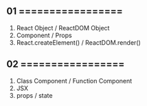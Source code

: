 ## 01 =================
1. React Object / ReactDOM Object
2. Component / Props
3. React.createElement() / ReactDOM.render()

## 02 =================
1. Class Component / Function Component
2. JSX
3. props / state

